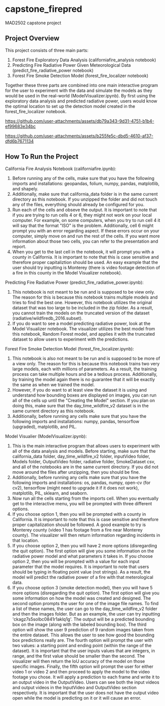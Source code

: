 # capstone_firepred
MAD2502 capstone project

## Project Overview 
This project consists of three main parts:
1. Forest Fire Exploratory Data Analysis (californiafire_analysis notebook)
2. Predicting Fire Radiative Power Given Meteorological Data (predict_fire_radiative_power notebook)
3. Forest Fire Smoke Detection Model (forest_fire_localizer notebook)

Together these three parts are combined into one main interactive program for the user to experiment with the data and simulate the models as they would be used in the real-world (ModelVisualizer.ipynb). By first using the exploratory
data analysis and predicted radiative power, users would know the optimal location to set up the detection model created in the forest_fire_localizer notebook.

https://github.com/user-attachments/assets/db79a343-9d31-4751-b1b4-ef99683e34bc



https://github.com/user-attachments/assets/b255fe5c-dbd5-4610-af37-dfd6b7671134



## How To Run the Project
California Fire Analysis Notebook (californiafire.ipynb):
1. Before running any of the cells, make sure that you have the following imports and installations: geopandas, folium, numpy, pandas, matplotlib, and shapely.
2. Additionally, make sure that california_data folder is in the same current directory as this notebook. If you unzipped the folder and did not touch any of the files, everything should already be configured for
you.
3. Run each of the cells and obseve the output. It is important to note that if you are trying to run cells 4 or 6, they might not work on your local computer. For example, on some computers, when you try to run
cell 4 it will say that the format "ISO" is the problem. Additionally, cell 6 might prompt you with an error regarding aspect. If these errors occur on your computer, simply move on and run the rest of the cells.
If you want more information about those two cells, you can refer to the presentation and report.
4. When you get to the last cell in the notebook, it will prompt you with a county in California. It is important to note that this is case sensitive and therefore proper capitaliztion should be used. An easy example
that the user should try inputting is Monterey (there is video footage detection of a fire in this county in the Model Visualizer notebook).

Predicting Fire Radiative Power (predict_fire_radiative_power.ipynb):
1. This notebook is not meant to be run and is supposed to be view only. The reason for this is because this notebook trains multiple models and tries to find the best one. However, this notebook utilizes the
original dataset that was too large to be included in the zip folder. As a result, you cannot train the models on the truncated version of the dataset (radiative/wildfiredb_2016.subset).
2. If you do want to see a model predicting radiative power, look at the Model Visualizer notebook. The visualizer utilizes the best model from this notebook, Random Forest model, and applies it with the truncated
dataset to allow users to experiment with the predictions.

Forest Fire Smoke Detection Model (forest_fire_localizer.ipynb):
1. This notebook is also not meant to be run and is supposed to be more of a view only. The reason for this is because this notebook trains two very large models, each with millions of parameters. As a result, the
training process can take multiple hours and be a tedious process. Additionally, by training the model again there is no guarantee that it will be exactly the same as when we trained the model.
2. However, if you do want to at least view the dataset it is using and understand how bounding boxes are displayed on images, you can run all of the cells up until the "Creating the Model" section. If you plan
on doing this, make sure that the day_time_wildfire_v2 dataset is in the same current directory as this notebook.
3. Additionally, before running any cells make sure that you have the following imports and installations: numpy, pandas, tensorflow (upgraded), matplotlib, and PIL.

Model Visualier (ModelVisualizer.ipynb):
1. This is the main interactive program that allows users to experiment with all of the data analysis and models. Before starting, make sure that the california_data folder, day_time_wildfire_v2 folder, inputVideo
folder, Models folder, OutputVideo folder, radiative folder, SmokeDataset csv, and all of the notebooks are in the same current directory. If you did not move around the files after unzipping, then you should
be fine.
2. Additionally, before running any cells make sure that you have the following imports and installations: os, pandas, numpy, open-cv (for cv2), tensorflow (might need to upgrade it if it does not work), matplotlib, PIL, sklearn, and seaborn.
3. Now run all the cells starting from the imports cell. When you eventually get to the interactive menu, you will be prompted with three different options.
4. If you choose option 1, then you will be prompted with a county in California. It is important to note that this is case sensitive and therefore proper capitalization should be followed. A good example to try
is Monterey county (video 1 has footage from a fire near Monterey county). The visualizer will then return information regarding incidents in that location.
5. If you choose option 2, then you will have 2 more options (disregarding the quit option). The first option will give you some information on the radiative power model and what parameters it takes in. If
you choose option 2, then you will be prompted with a value for each input parameter that the model requires. It is important to note that users should be typing in floating point value (not strings). As a result,
the model will predict the radiative power of a fire with that meterological data.
6. If you choose option 3 (smoke detection model), then you will have 5 more options (disregarding the quit option). The first option will give you some information on how the model was created and designed. The
second option prompts the user for one of the image file names. To find a list of these names, the user can go to the day_time_wildfire_v2 folder and then the images folder. But as an example, the user can try
inputting 'ckagz7s5solbc0841r1aklq1g'. The output will be a predicted bounding box on the image (along with the labeled bounding box). The third option will show the user 9 prediction of 9 random images taken from
the entire dataset. This allows the user to see how good the bounding box predictions really are. The fourth option will prompt the user with two values: a starting point and ending point (within the range of the
dataset). It is important that the user inputs values that are integers, in range, and the first value should be smaller than the second. The visualizer will then return the IoU accuracy of the model on those
specific images. Finally, the fifth option will prompt the user for either video 1 or video 2 and then proceed to apply the model to the video footage you chose. It will apply a prediction to each frame and write
it to an output video in the OutputVideo. Users can see both the input videos and output videos in the InputVideo and OutputVideo section respectively. It is important that the user does not have the output video
open while the model is predicting on it or it will cause an error. 
